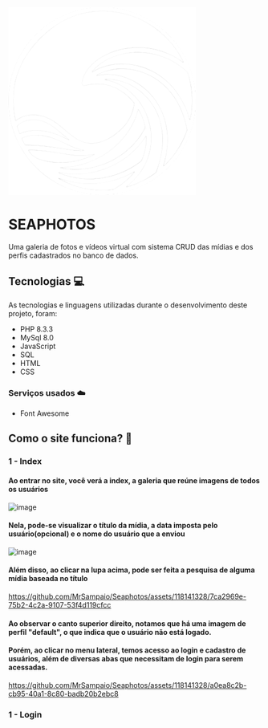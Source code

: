 <!-- <img src="https://github.com/MrSampaio/Seaphotos/blob/master/public/assets/logowhite.png" width="150" height="150"> -->

![logo](https://github.com/MrSampaio/Seaphotos/blob/master/public/assets/logowhite.png)
# SEAPHOTOS

Uma galeria de fotos e vídeos virtual com sistema CRUD das mídias e dos perfis cadastrados no banco de dados.

## Tecnologias 💻

As tecnologias e linguagens utilizadas durante o desenvolvimento deste projeto, foram:

* PHP 8.3.3
* MySql 8.0
* JavaScript
* SQL
* HTML
* CSS

### Serviços usados ☁️

* Font Awesome

## Como o site funciona? 🤔

### 1 - Index
#### Ao entrar no site, você verá a index, a galeria que reúne imagens de todos os usuários

![image](https://github.com/MrSampaio/Seaphotos/assets/118141328/de57ac98-103e-42c8-96c1-fee8198a32b5)

#### Nela, pode-se visualizar o título da mídia, a data imposta pelo usuário(opcional) e o nome do usuário que a enviou
![image](https://github.com/MrSampaio/Seaphotos/assets/118141328/45a84406-ac8b-4f42-9fc7-87d9d291beb0)

#### Além disso, ao clicar na lupa acima, pode ser feita a pesquisa de alguma mídia baseada no título
https://github.com/MrSampaio/Seaphotos/assets/118141328/7ca2969e-75b2-4c2a-9107-53f4d119cfcc

#### Ao observar o canto superior direito, notamos que há uma imagem de perfil "default", o que indica que o usuário não está logado.
#### Porém, ao clicar no menu lateral, temos acesso ao login e cadastro de usuários, além de diversas abas que necessitam de login para serem acessadas.
https://github.com/MrSampaio/Seaphotos/assets/118141328/a0ea8c2b-cb95-40a1-8c80-badb20b2ebc8

### 1 - Login


























